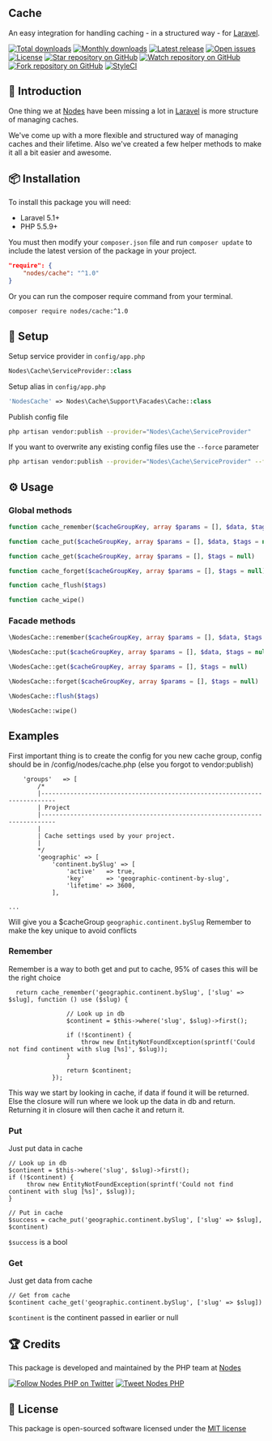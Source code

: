 ## Cache

An easy integration for handling caching - in a structured way - for [Laravel](http://laravel.com/docs).

[![Total downloads](https://img.shields.io/packagist/dt/nodes/cache.svg)](https://packagist.org/packages/nodes/cache)
[![Monthly downloads](https://img.shields.io/packagist/dm/nodes/cache.svg)](https://packagist.org/packages/nodes/cache)
[![Latest release](https://img.shields.io/packagist/v/nodes/cache.svg)](https://packagist.org/packages/nodes/cache)
[![Open issues](https://img.shields.io/github/issues/nodes-php/cache.svg)](https://github.com/nodes-php/cache/issues)
[![License](https://img.shields.io/packagist/l/nodes/cache.svg)](https://packagist.org/packages/nodes/cache)
[![Star repository on GitHub](https://img.shields.io/github/stars/nodes-php/cache.svg?style=social&label=Star)](https://github.com/nodes-php/cache/stargazers)
[![Watch repository on GitHub](https://img.shields.io/github/watchers/nodes-php/cache.svg?style=social&label=Watch)](https://github.com/nodes-php/cache/watchers)
[![Fork repository on GitHub](https://img.shields.io/github/forks/nodes-php/cache.svg?style=social&label=Fork)](https://github.com/nodes-php/cache/network)
[![StyleCI](https://styleci.io/repos/45786070/shield)](https://styleci.io/repos/45786070)

## 📝 Introduction

One thing we at [Nodes](http://nodesagency.com) have been missing a lot in [Laravel](http://laravel.com/docs) is more structure of managing caches.
 
We've come up with a more flexible and structured way of managing caches and their lifetime. Also we've created a few helper methods to make it all a bit easier and awesome.

## 📦 Installation
To install this package you will need:

* Laravel 5.1+
* PHP 5.5.9+

You must then modify your `composer.json` file and run `composer update` to include the latest version of the package in your project.

```json
"require": {
    "nodes/cache": "^1.0"
}
```

Or you can run the composer require command from your terminal.

```bash
composer require nodes/cache:^1.0
```

## 🔧 Setup

Setup service provider in `config/app.php`

```php
Nodes\Cache\ServiceProvider::class
```

Setup alias in `config/app.php`

```php
'NodesCache' => Nodes\Cache\Support\Facades\Cache::class
```

Publish config file

```bash
php artisan vendor:publish --provider="Nodes\Cache\ServiceProvider"
```

If you want to overwrite any existing config files use the `--force` parameter

```bash
php artisan vendor:publish --provider="Nodes\Cache\ServiceProvider" --force
```

## ⚙ Usage

### Global methods

```php
function cache_remember($cacheGroupKey, array $params = [], $data, $tags = null, \Closure $closure = null)
```

```php
function cache_put($cacheGroupKey, array $params = [], $data, $tags = null)
```

```php
function cache_get($cacheGroupKey, array $params = [], $tags = null)
```

```php
function cache_forget($cacheGroupKey, array $params = [], $tags = null)
```

```php
function cache_flush($tags)
```

```php
function cache_wipe()
```

### Facade methods

```php
\NodesCache::remember($cacheGroupKey, array $params = [], $data, $tags = null, \Closure $closure = null)
```

```php
\NodesCache::put($cacheGroupKey, array $params = [], $data, $tags = null)
```

```php
\NodesCache::get($cacheGroupKey, array $params = [], $tags = null)
```

```php
\NodesCache::forget($cacheGroupKey, array $params = [], $tags = null)
```

```php
\NodesCache::flush($tags)
```

```php
\NodesCache::wipe()
```

## Examples

First important thing is to create the config for you new cache group, config should be in /config/nodes/cache.php (else you forgot to vendor:publish)

```
    'groups'   => [
        /*
        |--------------------------------------------------------------------------
        | Project
        |--------------------------------------------------------------------------
        |
        | Cache settings used by your project.
        |
        */
        'geographic' => [
            'continent.bySlug' => [
                'active'   => true,
                'key'      => 'geographic-continent-by-slug',
                'lifetime' => 3600,
            ],

...
```

Will give you a $cacheGroup `geographic.continent.bySlug`
Remember to make the key unique to avoid conflicts

### Remember
Remember is a way to both get and put to cache, 95% of cases this will be the right choice

```
  return cache_remember('geographic.continent.bySlug', ['slug' => $slug], function () use ($slug) {

                // Look up in db
                $continent = $this->where('slug', $slug)->first();

                if (!$continent) {
                    throw new EntityNotFoundException(sprintf('Could not find continent with slug [%s]', $slug));
                }

                return $continent;
            });
```

This way we start by looking in cache, if data if found it will be returned. Else the closure will run where we look up the data in db and return. Returning it in closure will then cache it and return it.


### Put
Just put data in cache
```
// Look up in db
$continent = $this->where('slug', $slug)->first();
if (!$continent) {
     throw new EntityNotFoundException(sprintf('Could not find continent with slug [%s]', $slug));
}

// Put in cache
$success = cache_put('geographic.continent.bySlug', ['slug' => $slug], $continent)
```

`$success` is a bool

### Get
Just get data from cache
```
// Get from cache
$continent cache_get('geographic.continent.bySlug', ['slug' => $slug])
```

`$continent` is the continent passed in earlier or null

## 🏆 Credits

This package is developed and maintained by the PHP team at [Nodes](http://nodesagency.com)

[![Follow Nodes PHP on Twitter](https://img.shields.io/twitter/follow/nodesphp.svg?style=social)](https://twitter.com/nodesphp) [![Tweet Nodes PHP](https://img.shields.io/twitter/url/http/nodesphp.svg?style=social)](https://twitter.com/nodesphp)

## 📄 License

This package is open-sourced software licensed under the [MIT license](http://opensource.org/licenses/MIT)

